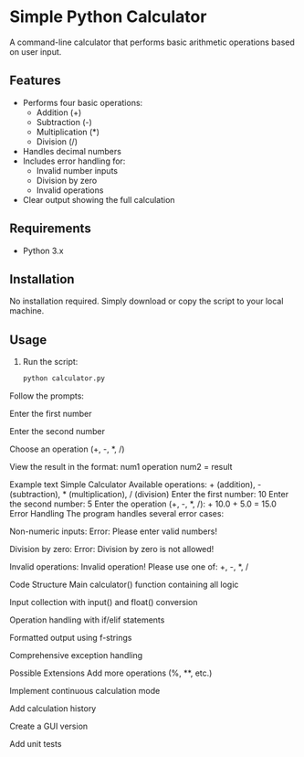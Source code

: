 # Simple Python Calculator

A command-line calculator that performs basic arithmetic operations based on user input.

## Features

- Performs four basic operations:
  - Addition (+)
  - Subtraction (-)
  - Multiplication (*)
  - Division (/)
- Handles decimal numbers
- Includes error handling for:
  - Invalid number inputs
  - Division by zero
  - Invalid operations
- Clear output showing the full calculation

## Requirements

- Python 3.x

## Installation

No installation required. Simply download or copy the script to your local machine.

## Usage

1. Run the script:
   ```bash
   python calculator.py
Follow the prompts:

Enter the first number

Enter the second number

Choose an operation (+, -, *, /)

View the result in the format: num1 operation num2 = result

Example
text
Simple Calculator
Available operations: + (addition), - (subtraction), * (multiplication), / (division)
Enter the first number: 10
Enter the second number: 5
Enter the operation (+, -, *, /): +
10.0 + 5.0 = 15.0
Error Handling
The program handles several error cases:

Non-numeric inputs: Error: Please enter valid numbers!

Division by zero: Error: Division by zero is not allowed!

Invalid operations: Invalid operation! Please use one of: +, -, *, /

Code Structure
Main calculator() function containing all logic

Input collection with input() and float() conversion

Operation handling with if/elif statements

Formatted output using f-strings

Comprehensive exception handling

Possible Extensions
Add more operations (%, **, etc.)

Implement continuous calculation mode

Add calculation history

Create a GUI version

Add unit tests




